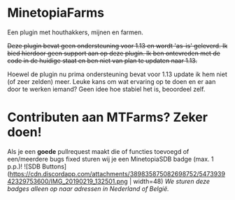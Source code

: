# MinetopiaFarms
Een plugin met houthakkers, mijnen en farmen.

~~Deze plugin bevat geen ondersteuning voor 1.13 en wordt 'as-is' geleverd. Ik bied hierdoor geen support aan op deze plugin. Ik ben ontevreden met de code in de huidige staat en ben niet van plan te updaten naar 1.13.~~

Hoewel de plugin nu prima ondersteuning bevat voor 1.13 update ik hem niet (of zeer zelden) meer. Leuke kans om wat ervaring op te doen en er aan door te werken iemand? Geen idee hoe stabiel het is, beoordeel zelf.

Contributen aan MTFarms? Zeker doen!
======
Als je een **goede** pullrequest maakt die of functies toevoegd of een/meerdere bugs fixed sturen wij je een MinetopiaSDB badge (max. 1 p.p.)! 
![SDB Buttons](https://cdn.discordapp.com/attachments/389835875082698752/547393942329753600/IMG_20190219_132501.png | width=48)
*We sturen deze badges alleen op naar adressen in Nederland of België.*
